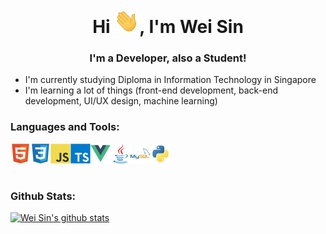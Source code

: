 <h1 align="center">Hi <img src="https://raw.githubusercontent.com/ABSphreak/ABSphreak/master/gifs/Hi.gif" width="40px" />, I'm Wei Sin</h1>
<h3 align="center">I'm a Developer, also a Student!</h3>

- I'm currently studying Diploma in Information Technology in Singapore
- I'm learning a lot of things (front-end development, back-end development, UI/UX design, machine learning)

### Languages and Tools:

<img align="left" alt="HTML5" width="32px" src="https://raw.githubusercontent.com/devicons/devicon/master/icons/html5/html5-original.svg" />
<img align="left" alt="CSS3" width="32px" src="https://raw.githubusercontent.com/devicons/devicon/master/icons/css3/css3-original.svg" />
<img align="left" alt="Javascript" width="32px" src="https://raw.githubusercontent.com/devicons/devicon/master/icons/javascript/javascript-original.svg">
<img align="left" alt="Typescript" width="32px" src="https://raw.githubusercontent.com/devicons/devicon/master/icons/typescript/typescript-original.svg">
<img align="left" alt="Vue" width="32px" src="https://raw.githubusercontent.com/devicons/devicon/master/icons/vuejs/vuejs-original.svg">
<img align="left" alt="Java" width="32px" src="https://raw.githubusercontent.com/devicons/devicon/master/icons/java/java-original.svg">
<img align="left" alt="MySQL" width="32px" src="https://raw.githubusercontent.com/devicons/devicon/master/icons/mysql/mysql-original-wordmark.svg">
<img align="left" alt="Python" width="32px" src="https://raw.githubusercontent.com/devicons/devicon/master/icons/python/python-original.svg">

<br/>
<br/>
<br/>

### Github Stats:

[![Wei Sin's github stats](https://github-readme-stats.vercel.app/api?username=weisintai&show_icons=true&theme=onedark&count_private=true)](https://github.com/weisintai)
